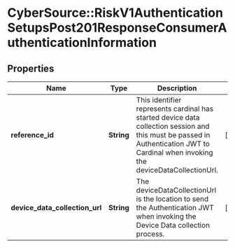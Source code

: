 # CyberSource::RiskV1AuthenticationSetupsPost201ResponseConsumerAuthenticationInformation

## Properties
Name | Type | Description | Notes
------------ | ------------- | ------------- | -------------
**reference_id** | **String** | This identifier represents cardinal has started device data collection session and this must be passed in Authentication JWT to Cardinal when invoking the deviceDataCollectionUrl.  | [optional] 
**device_data_collection_url** | **String** | The deviceDataCollectionUrl is the location to send the Authentication JWT when invoking the Device Data collection process.  | [optional] 


